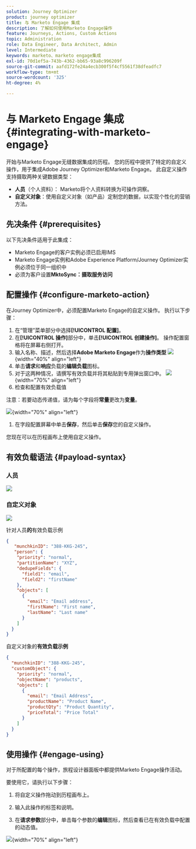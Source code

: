 ```yaml
---
solution: Journey Optimizer
product: journey optimizer
title: 与 Marketo Engage 集成
description: 了解如何使用Marketo Engage操作
feature: Journeys, Actions, Custom Actions
topic: Administration
role: Data Engineer, Data Architect, Admin
level: Intermediate
keywords: marketo、marketo engage集成
exl-id: 70d1ef5a-743b-4362-bb65-93a8c996209f
source-git-commit: aafd172fe24a4ecb300f5f4cf5561f38dfeadfc7
workflow-type: tm+mt
source-wordcount: '325'
ht-degree: 4%

---
```


# 与 Marketo Engage 集成 {#integrating-with-marketo-engage}

开始与Marketo Engage无缝数据集成的历程。 您的历程中提供了特定的自定义操作，用于集成Adobe Journey Optimizer和Marketo Engage。 此自定义操作支持摄取两种关键数据类型：

* **人员**（个人资料）： Marketo将个人资料转换为可操作洞察。
* **自定义对象**：使用自定义对象（如产品）定制您的数据，以实现个性化的营销方法。

## 先决条件 {#prerequisites}

以下先决条件适用于此集成：

* Marketo Engage的客户实例必须已启用IMS
* Marketo Engage实例和Adobe Experience Platform/Journey Optimizer实例必须位于同一组织中
* 必须为客户设置&#x200B;**MktoSync：摄取服务访问**

## 配置操作 {#configure-marketo-action}


在Journey Optimizer中，必须配置Marketo Engage的自定义操作。 执行以下步骤：

1. 在“管理”菜单部分中选择&#x200B;**[!UICONTROL 配置]**。
1. 在&#x200B;**[!UICONTROL 操作]**&#x200B;部分中，单击&#x200B;**[!UICONTROL 创建操作]**。 操作配置窗格将在屏幕右侧打开。
1. 输入名称、描述，然后选择&#x200B;**Adobe Marketo Engage**&#x200B;作为&#x200B;**操作类型**
   ![](assets/engage-customaction-creation.png){width="40%" align="left"}
1. 单击&#x200B;**请求**&#x200B;和&#x200B;**响应**&#x200B;负载的&#x200B;**编辑负载**&#x200B;图标。
1. 对于这两种情况，请撰写有效负载并将其粘贴到专用弹出窗口中。
   ![](assets/engage-customaction-payload.png){width="70%" align="left"}
1. 检查和配置有效负载值

注意：若要动态传递值，请为每个字段将&#x200B;**常量**&#x200B;更改为&#x200B;**变量**。

![](assets/engage-customaction-payload-fields.png){width="70%" align="left"}

1. 在字段配置屏幕中单击&#x200B;**保存**，然后单击&#x200B;**保存**&#x200B;您的自定义操作。

您现在可以在历程画布上使用自定义操作。

## 有效负载语法 {#payload-syntax}

### 人员

![](assets/payload-person.png)

### 自定义对象

![](assets/payload-customobject.png)


针对人员&#x200B;**的**&#x200B;有效负载示例

```json
{
   "munchkinID": "388-KKG-245",  
   "person": {
    "priority": "normal",
    "partitionName": "XYZ",
    "dedupeFields": {
      "field1": "email",
      "field2": "firstName"
    },
    "objects": [
      {
        "email": "Email address",
        "firstName": "First name",
        "lastName": "Last name"
      }
    ]
  }
}
```

自定义对象的&#x200B;**有效负载示例**

```json
{
  "munchkinID": "388-KKG-245", 
  "customObject": {
    "priority": "normal",
    "objectName": "products",
    "objects": [
      {
        "email": "Email Address",
        "productName": "Product Name",
        "productQty": "Product Quantity",
        "priceTotal": "Price Total"
      }
    ]
  }
}
```


## 使用操作 {#engage-using}

对于所配置的每个操作，旅程设计器面板中都提供Marketo Engage操作活动。

要使用它，请执行以下步骤：

1. 将自定义操作拖动到历程画布上。

1. 输入此操作的标签和说明。

1. 在&#x200B;**请求参数**&#x200B;部分中，单击每个参数的&#x200B;**编辑**&#x200B;图标，然后查看已在有效负载中配置的动态值。

![](assets/engage-use-canvas.png){width="70%" align="left"}
